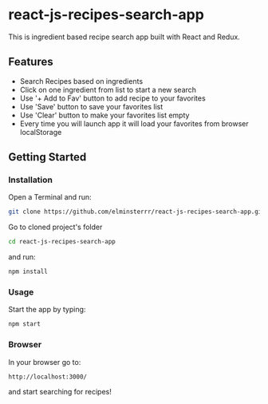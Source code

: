 # react-js-recipes-search-app

This is ingredient based recipe search app built with React and Redux.

## Features

- Search Recipes based on ingredients
- Click on one ingredient from list to start a new search
- Use '+ Add to Fav' button to add recipe to your favorites
- Use 'Save' button to save your favorites list
- Use 'Clear' button to make your favorites list empty
- Every time you will launch app it will load your favorites from browser localStorage


## Getting Started

### Installation

Open a Terminal and run:

```sh
git clone https://github.com/elminsterrr/react-js-recipes-search-app.git
```

Go to cloned project's folder

```sh
cd react-js-recipes-search-app
```

and run:

```sh
npm install
```

### Usage

Start the app by typing:

```sh
npm start
```

### Browser

In your browser go to:

```sh
http://localhost:3000/
```

and start searching for recipes!
